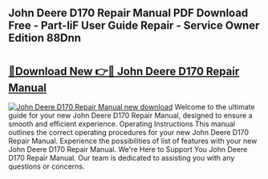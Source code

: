 ## John Deere D170 Repair Manual PDF Download Free - Part-liF User Guide Repair - Service Owner Edition 88Dnn

# <h2><a href="http://bc91313.oget.top/?id=John+Deere+D170+Repair+Manual">🔗Download New 👉🔴 John Deere D170 Repair Manual</a></h2>

[![John Deere D170 Repair Manual new download](https://i.imgur.com/5g1atiW.png)](http://bc91313.oget.top/?id=John+Deere+D170+Repair+Manual)
Welcome to the ultimate guide for your new John Deere D170 Repair Manual, designed to ensure a smooth and efficient experience. Operating Instructions This manual outlines the correct operating procedures for your new John Deere D170 Repair Manual. Experience the possibilities of list of features with your new John Deere D170 Repair Manual. We're Here to Support You John Deere D170 Repair Manual. Our team is dedicated to assisting you with any questions or concerns.

